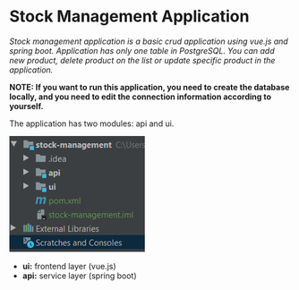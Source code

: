 # Stock Management Application

*Stock management application is a basic crud application using vue.js and spring boot. Application has only one table in PostgreSQL. You can add new product, delete product on the list or  update specific product in the application.*

**NOTE: If you want to run this application, you need to create the database locally, and you need to edit the connection information according to yourself.**

The application has two modules: api and ui. 

![](https://github.com/gizemsogutcu/stock-management/blob/master/ui/resources/project-structure.png)

 - **ui:** frontend layer (vue.js)
 - **api:** service layer (spring boot)
